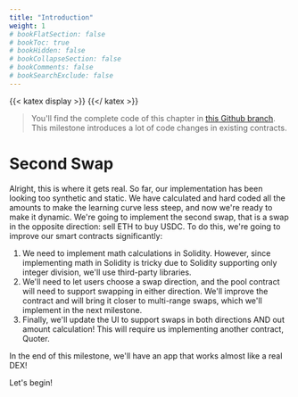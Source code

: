 ```yaml
---
title: "Introduction"
weight: 1
# bookFlatSection: false
# bookToc: true
# bookHidden: false
# bookCollapseSection: false
# bookComments: false
# bookSearchExclude: false
---
```


{{< katex display >}} {{</ katex >}}

> You'll find the complete code of this chapter in [this Github branch](https://github.com/Jeiwan/uniswapv3-code/tree/milestone_2).
> This milestone introduces a lot of code changes in existing contracts.

# Second Swap

Alright, this is where it gets real. So far, our implementation has been looking too synthetic and static. We have
calculated and hard coded all the amounts to make the learning curve less steep, and now we're ready to make it dynamic.
We're going to implement the second swap, that is a swap in the opposite direction: sell ETH to buy USDC. To do this,
we're going to improve our smart contracts significantly:
1. We need to implement math calculations in Solidity. However, since implementing math in Solidity is tricky due to
Solidity supporting only integer division, we'll use third-party libraries.
1. We'll need to let users choose a swap direction, and the pool contract will need to support swapping in either
direction. We'll improve the contract and will bring it closer to multi-range swaps, which we'll implement in the next
milestone.
1. Finally, we'll update the UI to support swaps in both directions AND out amount calculation! This will require us
implementing another contract, Quoter.

In the end of this milestone, we'll have an app that works almost like a real DEX!

Let's begin!